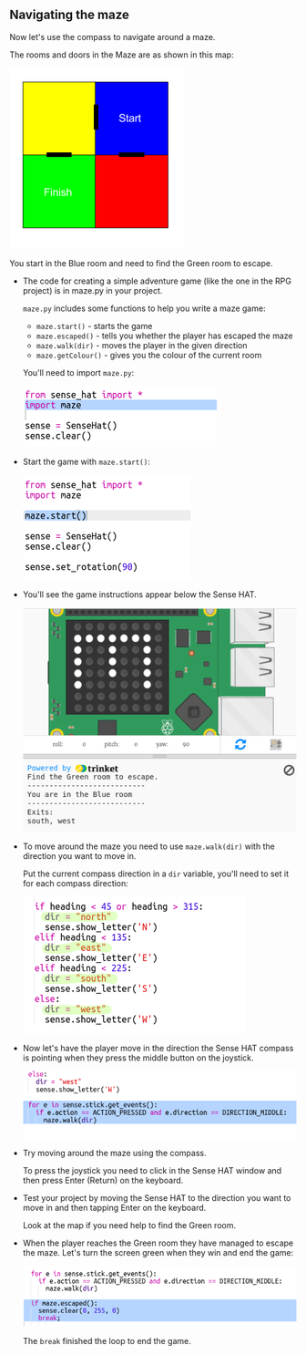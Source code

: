 ## Navigating the maze

Now let's use the compass to navigate around a maze.

The rooms and doors in the Maze are as shown in this map:

![captura de pantalla](images/compass-maze-map.png)

You start in the Blue room and need to find the Green room to escape.

+ The code for creating a simple adventure game (like the one in the RPG project) is in maze.py in your project.
    
    `maze.py` includes some functions to help you write a maze game:
    
    + `maze.start()` - starts the game
    + `maze.escaped()` - tells you whether the player has escaped the maze
    + `maze.walk(dir)` - moves the player in the given direction
    + `maze.getColour()` - gives you the colour of the current room
    
    You'll need to import `maze.py`:
    
    ![captura de pantalla](images/compass-import.png)

+ Start the game with `maze.start()`:
    
    ![captura de pantalla](images/compass-start.png)

+ You'll see the game instructions appear below the Sense HAT.
    
    ![captura de pantalla](images/compass-start-test.png)

+ To move around the maze you need to use `maze.walk(dir)` with the direction you want to move in.
    
    Put the current compass direction in a `dir` variable, you'll need to set it for each compass direction:
    
    ![captura de pantalla](images/compass-dir.png)

+ Now let's have the player move in the direction the Sense HAT compass is pointing when they press the middle button on the joystick.
    
    ![captura de pantalla](images/compass-joystick.png)

+ Try moving around the maze using the compass.
    
    To press the joystick you need to click in the Sense HAT window and then press Enter (Return) on the keyboard.

+ Test your project by moving the Sense HAT to the direction you want to move in and then tapping Enter on the keyboard.
    
    Look at the map if you need help to find the Green room.

+ When the player reaches the Green room they have managed to escape the maze. Let's turn the screen green when they win and end the game:
    
    ![captura de pantalla](images/compass-end.png)
    
    The `break` finished the loop to end the game.